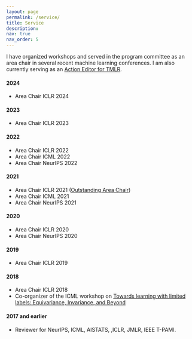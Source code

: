 ```yaml
---
layout: page
permalink: /service/
title: Service
description: 
nav: true
nav_order: 5
---
```


I have organized workshops and served in the program committee as an area chair in several recent machine learning conferences. I am also currently serving as an [Action Editor for TMLR](https://jmlr.org/tmlr/editorial-board.html). 

#### 2024
- Area Chair ICLR 2024

#### 2023
- Area Chair ICLR 2023

#### 2022
- Area Chair ICLR 2022
- Area Chair ICML 2022
- Area Chair NeurIPS 2022

#### 2021
- Area Chair ICLR 2021 ([Outstanding Area Chair](https://iclr.cc/Conferences/2021/ProgramCommittee))
- Area Chair ICML 2021
- Area Chair NeurIPS 2021

#### 2020
- Area Chair ICLR 2020
- Area Chair NeurIPS 2020

#### 2019
- Area Chair ICLR 2019

#### 2018
- Area Chair ICLR 2018
- Co-organizer of the ICML workshop on [Towards learning with limited labels: Equivariance, Invariance, and
  Beyond](https://sites.google.com/site/icml18limitedlabels) 


#### 2017 and earlier
- Reviewer for NeurIPS, ICML, AISTATS, ,ICLR, JMLR, IEEE T-PAMI. 
